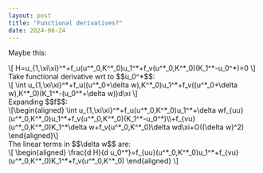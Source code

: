 ```yaml
---
layout: post
title: "Functional derivatives?"
date: 2024-06-24
---
```

Maybe this:
<div>\[
H=u_{1,\xi\xi}^*+f_u(u^*_0,K^*_0)u_1^*+f_v(u^*_0,K^*_0)(K_1^*-u_0^*)=0
\]</div>
Take functional derivative wrt to $$u_0^*$$:
<div>\[
\int u_{1,\xi\xi}^*+f_u((u^*_0+\delta w),K^*_0)u_1^*+f_v((u^*_0+\delta w),K^*_0)(K_1^*-(u_0^*+\delta w))d\xi
\]</div>
Expanding $$f$$:
<div>\[\begin{aligned}
\int u_{1,\xi\xi}^*+f_u(u^*_0,K^*_0)u_1^*+\delta wf_{uu}(u^*_0,K^*_0)u_1^*+f_v(u^*_0,K^*_0)(K_1^*-u_0^*)\\+f_{vu}(u^*_0,K^*_0)K_1^*\delta w+f_v(u^*_0,K^*_0)\delta wd\xi+O((\delta w)^2)
\end{aligned}\]</div>
The linear terms in $$\delta w$$ are:
<div>\[
\begin{aligned}
\frac{d H}{d u_0^*}=f_{uu}(u^*_0,K^*_0)u_1^*+f_{vu}(u^*_0,K^*_0)K_1^*+f_v(u^*_0,K^*_0)
\end{aligned}
\]</div>
